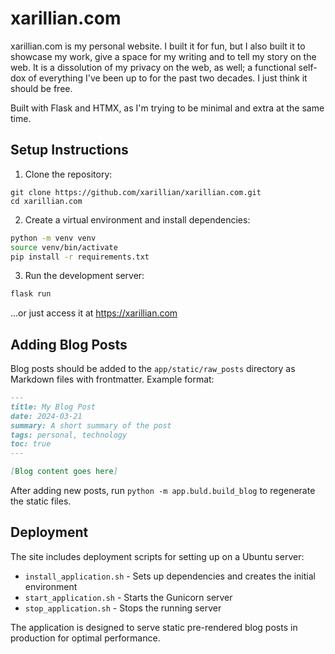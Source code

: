 # xarillian.com

xarillian.com is my personal website. I built it for fun, but I also built it to showcase my work, give a space for my
writing and to tell my story on the web. It is a dissolution of my privacy on the web, as well; a functional self-dox
of everything I've been up to for the past two decades. I just think it should be free.

Built with Flask and HTMX, as I'm trying to be minimal and extra at the same time.

## Setup Instructions
1. Clone the repository:

```
git clone https://github.com/xarillian/xarillian.com.git
cd xarillian.com
```

2. Create a virtual environment and install dependencies:

```bash
python -m venv venv
source venv/bin/activate
pip install -r requirements.txt
```

3. Run the development server:

```bash
flask run
```

...or just access it at https://xarillian.com

## Adding Blog Posts

Blog posts should be added to the `app/static/raw_posts` directory as Markdown files with frontmatter. Example format:

```markdown
---
title: My Blog Post
date: 2024-03-21
summary: A short summary of the post
tags: personal, technology
toc: true
---

[Blog content goes here]
```

After adding new posts, run `python -m app.buld.build_blog` to regenerate the static files.

## Deployment

The site includes deployment scripts for setting up on a Ubuntu server:

- `install_application.sh` - Sets up dependencies and creates the initial environment
- `start_application.sh` - Starts the Gunicorn server
- `stop_application.sh` - Stops the running server

The application is designed to serve static pre-rendered blog posts in production for optimal performance.